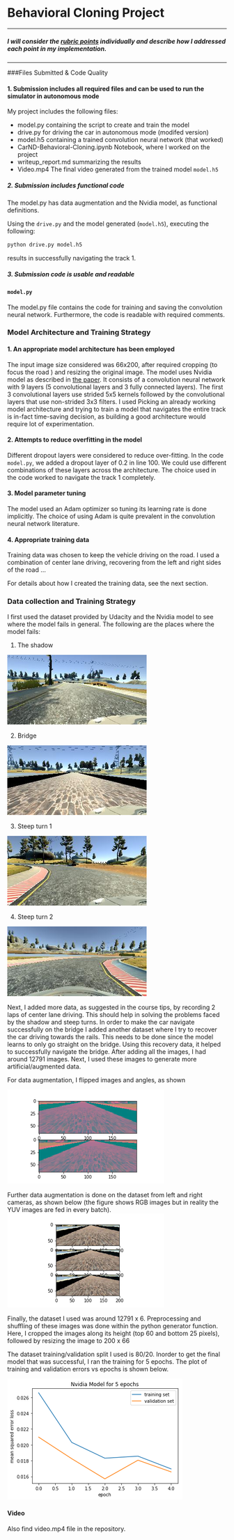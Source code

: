 # **Behavioral Cloning Project**

---


[//]: # (Image References)

[image6]: ./examples/flip.png "Normal Image"
[image7]: ./examples/augment1.png "Data left and right camera"
[image8]: ./examples/valid.png "Training plot"
[image9]:  ./examples/shadow.jpg "Shadow Image"
[image10]: ./examples/bridge.jpg "Bridge Image"
[image11]: ./examples/steep1.jpg "Steep turn 1 Image"
[image12]: ./examples/steep2.jpg "Steep turn 2 Image"

##### I will consider the [rubric points](https://review.udacity.com/#!/rubrics/432/view) individually and describe how I addressed each point in my implementation.  

---
###Files Submitted & Code Quality

#### 1. Submission includes all required files and can be used to run the simulator in autonomous mode

My project includes the following files:
* model.py containing the script to create and train the model
* drive.py for driving the car in autonomous mode (modifed version)
* model.h5 containing a trained convolution neural network (that worked)
* CarND-Behavioral-Cloning.ipynb Notebook, where I worked on the project
* writeup_report.md summarizing the results
* Video.mp4  The final video generated from the trained model ``model.h5``


##### 2. Submission includes functional code

The model.py has data augmentation and the Nvidia model,
as functional definitions.

Using the ``drive.py`` and the model generated (``model.h5``), executing the following:
```sh
python drive.py model.h5
```
results in successfully navigating the track 1.

##### 3. Submission code is usable and readable
#### `model.py`

The model.py file contains the code for training and saving the convolution neural network. Furthermore, the code is readable with required comments.

### Model Architecture and Training Strategy

#### 1. An appropriate model architecture has been employed

The input image size considered was 66x200, after required cropping (to focus the road ) and resizing the original image. The model uses Nvidia model as described in [the paper](https://arxiv.org/pdf/1604.07316.pdf). It consists of a convolution neural network with 9 layers (5 convolutional layers and 3 fully connected layers). The first 3 convolutional layers use strided 5x5 kernels followed by the convolutional layers that use non-strided 3x3 filters. I used Picking an already working model architecture and trying to train a model that navigates the entire track is in-fact time-saving decision, as building a good architecture would require lot of experimentation.

#### 2. Attempts to reduce overfitting in the model

Different dropout layers were considered to reduce over-fitting. In the code ``model.py``, we added a dropout layer of 0.2 in line 100. We could use different combinations of these layers across the architecture. The choice used in the code worked to navigate the track 1 completely.

#### 3. Model parameter tuning

The model used an Adam optimizer so tuning its learning rate is done implicitly. The choice of using Adam is quite prevalent in the convolution neural network literature.

#### 4. Appropriate training data

Training data was chosen to keep the vehicle driving on the road. I used a combination of center lane driving, recovering from the left and right sides of the road ...

For details about how I created the training data, see the next section.

### Data collection and Training Strategy


I first used the dataset provided by Udacity and the Nvidia model to see where
the model fails in general.  The following are the places where the model fails:

1) The shadow

![alt text][image9]

2) Bridge

![alt text][image10]

3) Steep turn 1

![alt text][image11]

4) Steep turn 2

![alt text][image12]

Next, I added more data, as suggested in the course tips, by recording 2
laps of center lane driving. This should help in solving the problems faced by
the shadow and steep turns. In order to make the car navigate successfully on the
bridge I added another dataset where I try to recover the car driving towards the rails. This needs to be done since the model learns
to only go straight on the bridge. Using this recovery data, it helped to successfully
navigate the bridge. After adding all the images, I had around 12791 images. Next, I used these images to generate more artificial/augmented data.

For data augmentation, I flipped images and angles, as shown

![alt text][image6]

Further data augmentation is done on the dataset from left and right cameras, as shown below (the figure shows RGB images but in reality the YUV images are fed in every batch).
![alt text][image7]


Finally, the dataset I used was around 12791 x 6. Preprocessing and shuffling of these images was done within the python generator function. Here, I cropped the images along its height (top 60 and bottom 25 pixels), followed by resizing the image to 200 x 66

The dataset training/validation split I used is 80/20. Inorder to get the final model that was successful, I ran the training for 5 epochs. The plot of training and validation errors vs epochs is shown below.

![alt text][image8]


#### Video
Also find video.mp4 file in the repository. 
